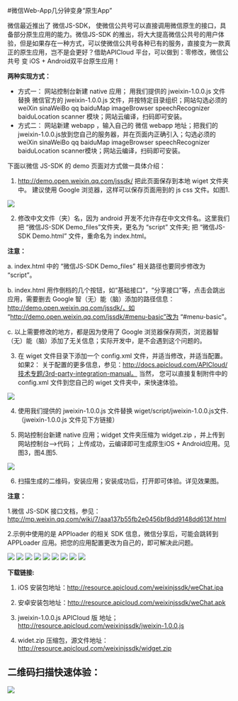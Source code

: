 #微信Web-App几分钟变身“原生App”

微信最近推出了 微信JS-SDK， 使微信公共号可以直接调用微信原生的接口，具备部分原生应用的能力。微信JS-SDK 的推出，将大大提高微信公共号的用户体验，但是如果存在一种方式，可以使微信公共号各种已有的服务，直接变为一款真正的原生应用，岂不是会更好？借助APICloud 平台，可以做到：零修改，微信公共号 变 iOS  + Android双平台原生应用！

**两种实现方式：**
* 方式一： 网站控制台新建 native 应用； 用我们提供的  jweixin-1.0.0.js 文件替换 微信官方的  jweixin-1.0.0.js 文件，并按特定目录组织；网站勾选必须的 weiXin  sinaWeiBo qq baiduMap imageBrowser speechRecognizer baiduLocation scanner 模块；网站云编译，扫码即可安装。 
* 方式二： 网站新建 webapp ，输入自己的 微信 webapp 地址；把我们的 jweixin-1.0.0.js放到您自己的服务器，并在页面内正确引入；勾选必须的 weiXin  sinaWeiBo qq baiduMap imageBrowser speechRecognizer baiduLocation scanner模块；网站云编译，扫码即可安装。

下面以微信 JS-SDK 的 demo 页面对方式做一具体介绍：

1. http://demo.open.weixin.qq.com/jssdk/ 把此页面保存到本地 wiget 文件夹中。
建议使用 Google 浏览器，这样可以保存页面用到的 js css 文件。如图1.

<img src="http://community.apicloud.com/bbs/data/attachment/forum/201501/13/200332oky0a0ap9x9axr87.png" />

2. 修改中文文件（夹）名，因为 android 开发不允许存在中文文件名。这里我们把 “微信JS-SDK Demo_files”文件夹，更名为 “script” 文件夹; 把 “微信JS-SDK Demo.html” 文件，重命名为 index.html。

**注意：**

a. index.html 中的 “微信JS-SDK Demo_files” 相关路径也要同步修改为 “script”。

b. index.html 用作倒档的几个按钮，如“基础接口”，“分享接口”等，点击会跳出应用，需要删去 Google 智（无）能（脑）添加的路径信息：http://demo.open.weixin.qq.com/jssdk/，如
“http://demo.open.weixin.qq.com/jssdk/#menu-basic”改为 “#menu-basic”。

c. 以上需要修改的地方，都是因为使用了 Google 浏览器保存网页，浏览器智（无）能（脑）添加了无关信息；实际开发中，是不会遇到这个问题的。

3. 在 wiget 文件目录下添加一个 config.xml 文件，并适当修改，并适当配置。如果2：
关于配置的更多信息，参见：http://docs.apicloud.com/APICloud/技术专题/3rd-party-integration-manual。
当然， 您可以直接复制附件中的 config.xml 文件到您自己的 wiget 文件夹中，来快速体验。

<img src="http://community.apicloud.com/bbs/data/attachment/forum/201501/13/200332gym5vo5q35vi5vbo.png" />

4. 使用我们提供的 jweixin-1.0.0.js 文件替换 wiget/script/jweixin-1.0.0.js文件.（jweixin-1.0.0.js 文件见下方链接）
      
5. 网站控制台新建 native 应用；widget 文件夹压缩为 widget.zip ，并上传到 网站控制台-->代码；
上传成功，云编译即可生成原生iOS + Android应用。见图3，图4.图5.

<img src="http://community.apicloud.com/bbs/data/attachment/forum/201501/13/200333zsak6c121cg0xagz.png" />

6. 扫描生成的二维码，安装应用；安装成功后，打开即可体验。详见效果图。
      
**注意：**

1.微信 JS-SDK 接口文档，参见： http://mp.weixin.qq.com/wiki/7/aaa137b55fb2e0456bf8dd9148dd613f.html

2.示例中使用的是 APPloader 的相关 SDK 信息，微信分享后，可能会跳转到 APPLoader 应用。把您的应用配置更改为自己的，即可解决此问题。

<img src="http://community.apicloud.com/bbs/data/attachment/forum/201501/13/200333vqq5rr7vlrpzrr3q.png" />

<img src="http://community.apicloud.com/bbs/data/attachment/forum/201501/13/200333g4u12uwz6ebx16bu.png">

<img src="http://community.apicloud.com/bbs/data/attachment/forum/201501/13/200333mm8pzar1iccacmm1.png">

<img src="http://community.apicloud.com/bbs/data/attachment/forum/201501/13/200334uzzszcztkmvn9xi9.png">

<img src="http://community.apicloud.com/bbs/data/attachment/forum/201501/13/200335l9qqnwunqy3caqu8.png">

<img src="http://community.apicloud.com/bbs/data/attachment/forum/201501/13/200336tnqcuhlndl7ymhn8.png">

<img src="http://community.apicloud.com/bbs/data/attachment/forum/201501/13/200336fxn899w8i9e8z4en.png">

<img src="http://community.apicloud.com/bbs/data/attachment/forum/201501/13/200336ehoxznin9meix66i.png">

<img src="http://community.apicloud.com/bbs/data/attachment/forum/201501/13/200337xo9takebukeomeek.png">

**下载链接:**
      
1. iOS 安装包地址：http://resource.apicloud.com/weixinjssdk/weChat.ipa
      
2. 安卓安装包地址：http://resource.apicloud.com/weixinjssdk/weChat.apk
      
3. jweixin-1.0.0.js APICloud 版 地址；http://resource.apicloud.com/weixinjssdk/jweixin-1.0.0.js
      
4. widet.zip 压缩包，源文件地址：http://resource.apicloud.com/weixinjssdk/widget.zip
      
二维码扫描快速体验：
-----------------------
<img src="http://community.apicloud.com/bbs/data/attachment/forum/201501/13/200333xe5qx6vo3wx6w6vm.png">
